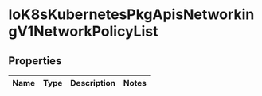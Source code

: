 
# IoK8sKubernetesPkgApisNetworkingV1NetworkPolicyList

## Properties
Name | Type | Description | Notes
------------ | ------------- | ------------- | -------------



